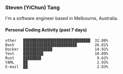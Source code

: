 ### Steven (YiChun) Tang

I'm a software engineer based in Melbourne, Australia.

#### Personal Coding Activity (past 7 days)
```
other   ▓▓▓▓▓▓▓▓▓▓▓▓▓▓▓▓▓▓▓▓▓▓▓▓▓▓▓▓▓▓  32.80%
Bash    ▓▓▓▓▓▓▓▓▓▓▓▓▓▓▓▓▓▓▓▓▓▓▓▓        26.81%
Docker  ▓▓▓▓▓▓▓▓▓▓▓▓▓                   14.91%
Text    ▓▓▓▓▓▓▓▓▓                       10.09%
Rust    ▓▓▓▓▓▓▓▓                         9.62%
YAML    ▓▓                               2.93%
E-mail  ▓▓                               2.83%
```
